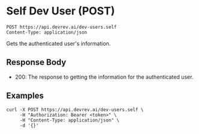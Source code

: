 # Self Dev User (POST)

```http
POST https://api.devrev.ai/dev-users.self
Content-Type: application/json
```

Gets the authenticated user's information.



## Response Body

- 200: The response to getting the information for the authenticated user.


## Examples

```shell
curl -X POST https://api.devrev.ai/dev-users.self \
     -H "Authorization: Bearer <token>" \
     -H "Content-Type: application/json" \
     -d '{}'
```